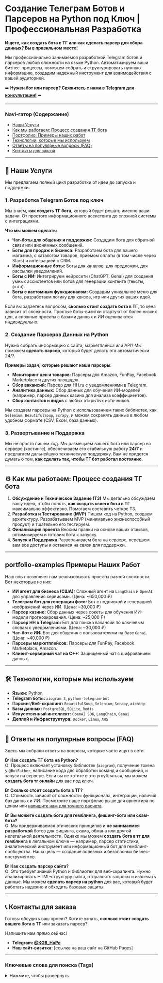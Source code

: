 # Создание Телеграм Ботов и Парсеров на Python под Ключ | Профессиональная Разработка

**Ищете, как создать бота в ТГ или как сделать парсер для сбора данных? Вы в правильном месте!**

Мы профессионально занимаемся разработкой Telegram ботов и парсеров любой сложности на языке Python. Автоматизируем ваши бизнес-процессы, поможем собрать и структурировать нужную информацию, создадим надежный инструмент для взаимодействия с вашей аудиторией.

➡️ **Нужен бот или парсер? [Свяжитесь с нами в Telegram для консультации!](https://t.me/KGB_HoPe)** ⬅️

---

###  Navi-гатор (Содержание)
- [Наши Услуги](#-наши-услуги)
- [Как мы работаем: Процесс создания ТГ бота](#-как-мы-работаем-процесс-создания-тг-бота)
- [Портфолио: Примеры наших работ](#-портфолио-примеры-наших-работ)
- [Технологии, которые мы используем](#-технологии-которые-мы-используем)
- [Ответы на популярные вопросы (FAQ)](#-ответы-на-популярные-вопросы-faq)
- [Контакты для заказа](#-контакты-для-заказа)

---

## 🚀 Наши Услуги

Мы предлагаем полный цикл разработки от идеи до запуска и поддержки.

### 1. Разработка Telegram Ботов под ключ
Мы знаем, **как создать ТГ бота**, который будет решать именно ваши задачи. От простого информационного ассистента до сложной системы с интеграциями.

**Что мы можем сделать:**
- **Чат-боты для общения и поддержки:** Создадим бота для обратной связи или анонимных сообщений.
- **Боты для продаж и бизнеса:** Разработаем бота для вашего магазина, с каталогом товаров, приемом оплаты (в том числе через Stars) и интеграцией с CRM.
- **Информационные боты:** Боты для каналов, для предложки, для рассылки уведомлений.
- **Боты с ИИ:** Интегрируем нейросети (ChatGPT, Genai) для создания умных ассистентов или ботов для генерации контента (тексты, фото).
- **Боты с кастомным функционалом:** Создадим уникальное меню для бота, разработаем логику для квизов, игр или других ваших идей.

Если вы задаетесь вопросом, **сколько стоит создать бота в ТГ**, то цена зависит от сложности. Простые боты-визитки стартуют от более низких цен, а сложные проекты с базами данных и ИИ оцениваются индивидуально.

### 2. Создание Парсеров Данных на Python
Нужно собрать информацию с сайта, маркетплейса или API? Мы поможем **сделать парсер**, который будет делать это автоматически 24/7.

**Примеры задач, которые решают наши парсеры:**
- **Мониторинг цен и товаров:** Парсеры для Amazon, FunPay, Facebook Marketplace и других площадок.
- **Сбор вакансий:** Парсер для HH.ru с уведомлениями в Telegram.
- **Аналитика данных:** Сбор данных для обучения ИИ-моделей (например, парсер данных казино для анализа коэффициентов).
- **Сбор контактов и лидов** с любых открытых источников.

Мы создаем парсеры на Python с использованием таких библиотек, как `Selenium`, `BeautifulSoup`, `Scrapy`, и можем сохранять данные в любом удобном формате (CSV, Excel, база данных).

### 3. Развертывание и Поддержка
Мы не просто пишем код. Мы размещаем вашего бота или парсер на сервере (хостинге), обеспечиваем его стабильную работу **24/7** и предлагаем дальнейшую техническую поддержку. Вам не придется думать о том, **как сделать так, чтобы ТГ бот работал постоянно**.

---

## ⚙️ Как мы работаем: Процесс создания ТГ бота

1.  **Обсуждение и Техническое Задание (ТЗ)**
    Мы детально обсуждаем вашу идею, чтобы понять, **как создать своего бота в ТГ** максимально эффективно. Помогаем составить четкое ТЗ.
2.  **Разработка и Тестирование (MVP)**
    Пишем код на Python, создаем архитектуру. Разрабатываем MVP (минимально жизнеспособный продукт) и тщательно его тестируем.
3.  **Финализация проекта**
    Вносим правки на основе ваших отзывов, оптимизируем и готовим бота к запуску.
4.  **Запуск и Поддержка**
    Разворачиваем бота на сервере, передаем вам все доступы и остаемся на связи для поддержки.

---

##  portfolio-examples Примеры Наших Работ

Наш опыт позволяет нам реализовывать проекты разной сложности. Вот некоторые из них:

*   **ИИ агент для бизнеса (США):** Сложный агент на `LangChain` и `OpenAI` для управления сервисами. (Цена: ~650,000 ₽)
*   **Телеграм бот для генерации фото:** Бот с подпиской и генерацией изображений через ИИ. (Цена: ~30,000 ₽)
*   **Парсер казино:** Сбор данных через сокеты для обучения ИИ-модели прогнозирования. (Цена: ~25,000 ₽)
*   **Парсер HH в Telegram:** Бот для поиска вакансий по ключевым словам с уведомлениями. (Цена: ~30,000 ₽)
*   **Чат-бот с ИИ:** Бот для общения с пользователями на базе `Genai`. (Цена: ~40,000 ₽)
*   **Парсеры маркетплейсов:** Парсеры для FunPay, Facebook Marketplace, Amazon.
*   **Клиент-серверный чат на C++:** Защищенный чат с шифрованием данных.

---

## 🛠️ Технологии, которые мы используем

- **Языки:** Python
- **Telegram боты:** `aiogram 3`, `python-telegram-bot`
- **Парсинг/Веб-скрапинг:** `BeautifulSoup`, `Selenium`, `Scrapy`, `aiohttp`
- **Базы данных:** `PostgreSQL`, `SQLite`, `Redis`
- **Искусственный интеллект:** `OpenAI SDK`, `LangChain`, `Genai`
- **Деплой и Инфраструктура:** `Docker`, `Linux`, `AWS`

---

## 🧐 Ответы на популярные вопросы (FAQ)

Здесь мы собрали ответы на вопросы, которые часто ищут в сети.

**В: Как создать ТГ бота на Python?**  
О: Процесс включает установку библиотек (`aiogram`), получение токена у `@BotFather`, написание кода для обработки команд и сообщений, и запуск на сервере. Если вы не хотите в это углубляться, мы можем **создать бота тг онлайн** для вас под ключ.

**В: Сколько стоит создать бота в ТГ?**  
О: Стоимость зависит от сложности: функционала, интеграций, наличия баз данных и ИИ. Посмотрите наше портфолио выше для ориентира по ценам или [напишите нам для точного расчета](https://t.me/KGB_HoPe).

**В: Вы можете создать бота для гемблинга, фишинг-бота или скам-бота?**  
О: Мы придерживаемся этических принципов и **не занимаемся разработкой** ботов для фишинга, скама, обмана или другой нелегальной деятельности. Однако мы можем **создать бота в тг для гемблинга** в легальном ключе — например, парсер статистики, аналитический инструмент или информационный бот для гемблинг-сообщества. Наша цель — создание полезных и безопасных бизнес-инструментов.

**В: Как создать парсер сайта?**  
О: Это требует знаний Python и библиотек для веб-скрапинга. Нужно анализировать HTML-структуру сайта, отправлять запросы и извлекать данные. Мы можем **сделать парсер на python** для вас, который будет работать надежно и обходить базовые защиты.

---

## 📞 Контакты для заказа

Готовы обсудить ваш проект? Хотите узнать, **сколько стоит создать вашего бота в ТГ** или заказать парсер?

Напишите нам прямо сейчас!

- **Telegram: [@KGB_HoPe](https://t.me/KGB_HoPe)**
- **Наш сайт-визитка:** [ссылка на ваш сайт на GitHub Pages]

---

### Ключевые слова для поиска (Tags)
<details>
  <summary>Нажмите, чтобы развернуть</summary>
  
  создать бота в тг, как создать бота в тг, как сделать бота в тг, разработка тг ботов, создать тг бота на python, парсер на python, создать бота для продаж, бот для канала, чат бот в тг, как создать меню бота тг, конструктор ботов тг, заказать разработку бота, бот под ключ, парсер сайтов, парсер hh, парсер amazon, бот с ии, aiogram, selenium, postgresql, python developer, telegram bot development.
</details>